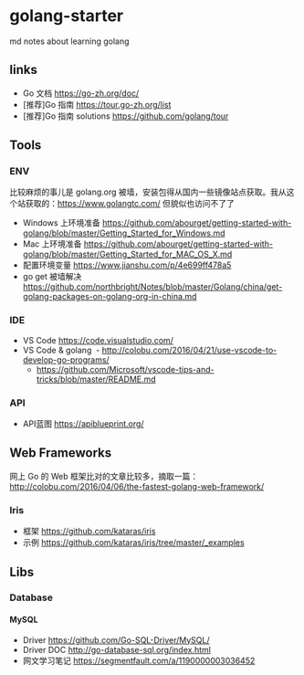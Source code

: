 # golang-starter
md notes about learning golang

## links
- Go 文档 https://go-zh.org/doc/
- [推荐]Go 指南 https://tour.go-zh.org/list
- [推荐]Go 指南 solutions https://github.com/golang/tour

## Tools
### ENV
比较麻烦的事儿是 golang.org 被墙，安装包得从国内一些镜像站点获取。我从这个站获取的：https://www.golangtc.com/ 但貌似也访问不了了

- Windows 上环境准备 https://github.com/abourget/getting-started-with-golang/blob/master/Getting_Started_for_Windows.md
- Mac 上环境准备 https://github.com/abourget/getting-started-with-golang/blob/master/Getting_Started_for_MAC_OS_X.md
- 配置环境变量 https://www.jianshu.com/p/4e699ff478a5
- go get 被墙解决 https://github.com/northbright/Notes/blob/master/Golang/china/get-golang-packages-on-golang-org-in-china.md

### IDE
- VS Code https://code.visualstudio.com/
- VS Code & golang
  - http://colobu.com/2016/04/21/use-vscode-to-develop-go-programs/
  - https://github.com/Microsoft/vscode-tips-and-tricks/blob/master/README.md

### API
- API蓝图 https://apiblueprint.org/

## Web Frameworks

网上 Go 的 Web 框架比对的文章比较多，摘取一篇：http://colobu.com/2016/04/06/the-fastest-golang-web-framework/

### Iris
- 框架 https://github.com/kataras/iris
- 示例 https://github.com/kataras/iris/tree/master/_examples

## Libs

### Database

#### MySQL 
- Driver https://github.com/Go-SQL-Driver/MySQL/
- Driver DOC http://go-database-sql.org/index.html
- 网文学习笔记 https://segmentfault.com/a/1190000003036452

